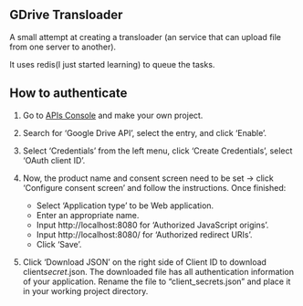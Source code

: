 ## GDrive Transloader

A small attempt at creating a transloader (an service that can upload file from one server to another).

It uses redis(I just started learning) to queue the tasks.

## How to authenticate

1. Go to [APIs Console](https://console.developers.google.com/iam-admin/projects) and make your own project.
2. Search for ‘Google Drive API’, select the entry, and click ‘Enable’.
3. Select ‘Credentials’ from the left menu, click ‘Create Credentials’, select ‘OAuth client ID’.
4. Now, the product name and consent screen need to be set -> click ‘Configure consent screen’ and follow the instructions. Once finished:

   - Select ‘Application type’ to be Web application.
   - Enter an appropriate name.
   - Input http://localhost:8080 for ‘Authorized JavaScript origins’.
   - Input http://localhost:8080/ for ‘Authorized redirect URIs’.
   - Click ‘Save’.

5. Click ‘Download JSON’ on the right side of Client ID to download client*secret*<really long ID>.json.
   The downloaded file has all authentication information of your application. Rename the file to “client_secrets.json” and place it in your working project directory.
